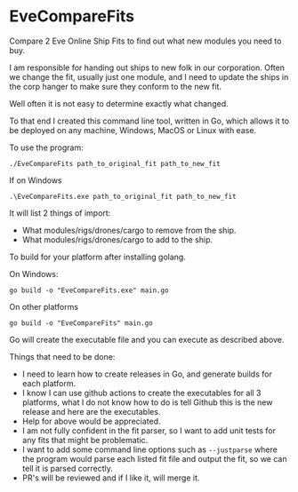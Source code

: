 # EveCompareFits
Compare 2 Eve Online Ship Fits to find out what new modules you need to buy.

I am responsible for handing out ships to new folk in our corporation.  Often we change the fit, usually just one module, and I need to update the ships in the corp hanger to make sure they conform to the new fit.

Well often it is not easy to determine exactly what changed.

To that end I created this command line tool, written in Go, which allows it to be deployed on any machine, Windows, MacOS or Linux with ease.

To use the program:

`./EveCompareFits path_to_original_fit path_to_new_fit`

If on Windows

`.\EveCompareFits.exe path_to_original_fit path_to_new_fit`

It will list 2 things of import:

* What modules/rigs/drones/cargo to remove from the ship.
* What modules/rigs/drones/cargo to add to the ship.

To build for your platform after installing golang.

On Windows:

`go build -o "EveCompareFits.exe" main.go`

On other platforms

`go build -o "EveCompareFits" main.go`

Go will create the executable file and you can execute as described above.

Things that need to be done:

* I need to learn how to create releases in Go, and generate builds for each platform.
* I know I can use github actions to create the executables for all 3 platforms, what I do not know how to do is tell Github this is the new release and here are the executables.
* Help for above would be appreciated.
* I am not fully confident in the fit parser, so I want to add unit tests for any fits that might be problematic.
* I want to add some command line options such as `--justparse` where the program would parse each listed fit file and output the fit, so we can tell it is parsed correctly.
* PR's will be reviewed and if I like it, will merge it.
